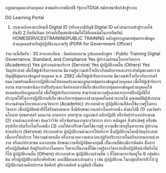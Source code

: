 กฎหมาคุมคองส่วนบุคคล ตามมประกาศนียบัตื รัฐบาลTDGA
สมัครสมาชิก/เข้าสู่ระบบ
 


DG Learning Portal
1. กรุณาคลิกลงทะเบียนที่ Digital ID
(หรือหากมีบัญชี Digital ID แล้วสามารถเข้าสู่ระบบได้ทันที)
2.ยืนยันอีเมล
(ท่านที่เป็นสมาชิกเดิมให้ใช้อีเมลเดิมในการยืนยัน)
HOMESERVICESTRAININGPUBLIC TRAINING
หลักสูตรกฎหมายคุ้มครองข้อมูลส่วนบุคคลสำหรับผู้ปฏิบัติงานภาครัฐ (PDPA for Government Officer)

จำนวนที่เปิดรับ :	30
ค่าลงทะเบียน :	ติดต่อสอบถาม
รูปแบบหลักสูตร :	Public Training
Digital Governance, Standard, and Compliance	Yes
ผู้ทำงานด้านนโยบายวิชาการ (Academics)	Yes
ผู้ทำงานด้านบริการ (Service)​	Yes
ผู้ปฏิบัติงานอื่น (Others)​	Yes
วัตถุประสงค์
เพื่อให้ผู้เข้ารับการอบรม มีความรู้ความเข้าใจเกี่ยวกับหลักการและสาระสำคัญของพระราชบัญญัติคุ้มครองข้อมูลส่วนบุคคล พ.ศ. 2562
เพื่อให้ผู้เข้ารับการอบรม มีความเข้าใจเกี่ยวกับการเตรียมความพร้อมเพื่อการปฏิบัติงานให้สอดคล้องตามกฎหมายคุ้มครองข้อมูลส่วนบุคคล
เพื่อให้ผู้เข้ารับการอบรม สามารถดำเนินการปรับปรุงและจัดทำเอกสารที่เกี่ยวข้องกับการคุ้มครองข้อมูลส่วนบุคคลให้สอดคล้องกับกฎหมายได้
เพื่อให้ผู้เข้ารับการอบรม สามารถนำความรู้และผลจากการฝึกปฏิบัติไปประยุกต์ใช้ในการปฏิบัติงานที่เกี่ยวข้องกับการคุ้มครองส่วนบุคคลในหน่วยงานได้
คุณสมบัติผู้เข้าอบรม
ทำงานด้านนโยบายและงานวิชาการ (Academic) ประกอบด้วย ผู้ปฏิบัติงานที่ต้องใช้ความรู้ในทางวิชาการ เพื่อปฏิบัติหน้าที่ที่ได้รับมอบหมาย ซึ่งมีลักษณะงานอย่างใดอย่างหนึ่ง ดังต่อไปนี้ (1) งานจัดทำนโยบาย ยุทธศาสตร์ แผนงาน มาตรการ มาตรฐาน กฎเกณฑ์ หลักปฏิบัติ หรือจัดทำร่างงบประมาณ (2) งานด้านการศึกษา ค้นคว้าวิจัย หรือจัดทำผลงานทางวิชาการ ตำรา หลักสูตร สิ่งประดิษฐ์ หรือข้อสรุปเกี่ยวกับเรื่องใดเรื่องหนึ่ง (3) งานให้คำปรึกษาโดยใช้ความรู้ ความเชี่ยวชาญในสายงาน
ผู้ทำงานด้านบริการ (Service) ประกอบด้วย ผู้ปฏิบัติงานด้านการให้บริการ ซึ่งปฏิบัติงานโดยมีวัตถุประสงค์เพื่อการให้บริการ ให้ความช่วยเหลือ หรืออำนวยความสะดวกแก่ผู้รับบริการภายในหรือภายนอกหน่วยงาน หรือแก่ประชาชน และเอกชน ลักษณะงานที่ปฏิบัติของกลุ่มนี้ เป็นงานที่ต้องมีการติดต่อ สื่อสาร หรือปฏิสัมพันธ์ กับผู้รับบริการโดยตรง โดยจะเป็นงานที่ใช้ความรู้ทางวิชาการเพื่อปฏิบัติหน้าที่หรือไม่ก็ได้
ผู้ปฏิบัติงานอื่น (Others) ประกอบด้วย ผู้ปฏิบัติงานด้านอื่น ๆ ที่ไม่สามารถจัดอยู่ใน 6 กลุ่มข้างต้น หรือผู้ปฏิบัติงานที่อาศัยทักษะ และฝีมือเฉพาะด้านต่าง ๆ เช่น ผู้ปฏิบัติงาน ในกลุ่มบริหารทั่วไป ผู้ปฏิบัติงานด้านศิลปกรรม คีตศิลป์ ดุริยางคศิลป์ นาฏศิลป์ เป็นต้น
